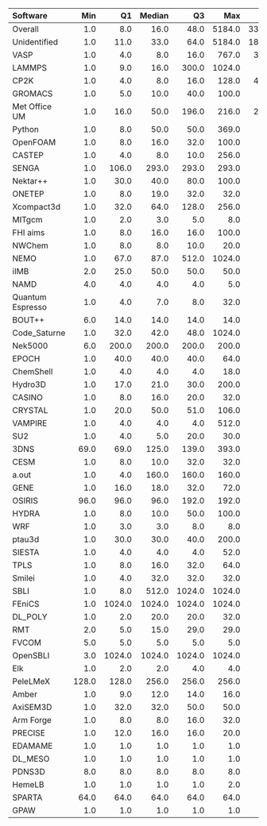 | Software         |   Min |     Q1 |   Median |     Q3 |    Max |   Jobs |     Nodeh |   PercentUse |       kWh |   PercentEnergy |   Users |   Projects |
|:-----------------|------:|-------:|---------:|-------:|-------:|-------:|----------:|-------------:|----------:|----------------:|--------:|-----------:|
| Overall          |   1.0 |    8.0 |     16.0 |   48.0 | 5184.0 | 336837 | 3021821.6 |        100.0 | 1130265.8 |           100.0 |     885 |        123 |
| Unidentified     |   1.0 |   11.0 |     33.0 |   64.0 | 5184.0 | 183556 |  861812.4 |         28.5 |  302653.7 |            26.8 |     704 |        114 |
| VASP             |   1.0 |    4.0 |      8.0 |   16.0 |  767.0 |  37657 |  532285.4 |         17.6 |  200368.3 |            17.7 |     140 |         13 |
| LAMMPS           |   1.0 |    9.0 |     16.0 |  300.0 | 1024.0 |   7219 |  222987.4 |          7.4 |   94932.4 |             8.4 |      49 |         21 |
| CP2K             |   1.0 |    4.0 |      8.0 |   16.0 |  128.0 |  42775 |  170221.6 |          5.6 |   58437.3 |             5.2 |      53 |         10 |
| GROMACS          |   1.0 |    5.0 |     10.0 |   40.0 |  100.0 |   3901 |  156749.3 |          5.2 |   76506.2 |             6.8 |      47 |         10 |
| Met Office UM    |   1.0 |   16.0 |     50.0 |  196.0 |  216.0 |  26680 |  129905.6 |          4.3 |   47998.9 |             4.2 |      34 |          2 |
| Python           |   1.0 |    8.0 |     50.0 |   50.0 |  369.0 |   3977 |  125317.0 |          4.1 |   40990.2 |             3.6 |      63 |         24 |
| OpenFOAM         |   1.0 |    8.0 |     16.0 |   32.0 |  100.0 |   1489 |   91777.1 |          3.0 |   34160.2 |             3.0 |      42 |         14 |
| CASTEP           |   1.0 |    4.0 |      8.0 |   10.0 |  256.0 |   5558 |   91525.6 |          3.0 |   33757.7 |             3.0 |      52 |         10 |
| SENGA            |   1.0 |  106.0 |    293.0 |  293.0 |  293.0 |     88 |   48704.7 |          1.6 |   23051.3 |             2.0 |       4 |          3 |
| Nektar++         |   1.0 |   30.0 |     40.0 |   80.0 |  100.0 |    528 |   48008.5 |          1.6 |   17914.0 |             1.6 |       9 |          3 |
| ONETEP           |   1.0 |    8.0 |     19.0 |   32.0 |   32.0 |    235 |   46615.7 |          1.5 |   16727.1 |             1.5 |       8 |          2 |
| Xcompact3d       |   1.0 |   32.0 |     64.0 |  128.0 |  256.0 |    304 |   40777.0 |          1.3 |   15489.8 |             1.4 |       9 |          5 |
| MITgcm           |   1.0 |    2.0 |      3.0 |    5.0 |    8.0 |   5179 |   37380.2 |          1.2 |   14425.9 |             1.3 |      20 |          2 |
| FHI aims         |   1.0 |    8.0 |     16.0 |   16.0 |  100.0 |   2515 |   37365.8 |          1.2 |   15044.3 |             1.3 |      17 |          3 |
| NWChem           |   1.0 |    8.0 |      8.0 |   10.0 |   20.0 |    436 |   31918.9 |          1.1 |   10261.7 |             0.9 |      15 |          5 |
| NEMO             |   1.0 |   67.0 |     87.0 |  512.0 | 1024.0 |    640 |   26974.2 |          0.9 |    8847.2 |             0.8 |      15 |          3 |
| iIMB             |   2.0 |   25.0 |     50.0 |   50.0 |   50.0 |     57 |   25726.6 |          0.9 |    9970.3 |             0.9 |       2 |          2 |
| NAMD             |   4.0 |    4.0 |      4.0 |    4.0 |    5.0 |    692 |   22522.7 |          0.7 |   11492.2 |             1.0 |       5 |          4 |
| Quantum Espresso |   1.0 |    4.0 |      7.0 |    8.0 |   32.0 |   3426 |   22522.5 |          0.7 |    8957.6 |             0.8 |      18 |          5 |
| BOUT++           |   6.0 |   14.0 |     14.0 |   14.0 |   14.0 |    129 |   22210.5 |          0.7 |    8253.2 |             0.7 |       1 |          1 |
| Code_Saturne     |   1.0 |   32.0 |     42.0 |   48.0 | 1024.0 |    160 |   22166.7 |          0.7 |    7804.6 |             0.7 |       7 |          3 |
| Nek5000          |   6.0 |  200.0 |    200.0 |  200.0 |  200.0 |     47 |   19995.2 |          0.7 |    7783.6 |             0.7 |       2 |          2 |
| EPOCH            |   1.0 |   40.0 |     40.0 |   40.0 |   64.0 |    124 |   19072.6 |          0.6 |    6926.2 |             0.6 |       4 |          1 |
| ChemShell        |   1.0 |    4.0 |      4.0 |    4.0 |   18.0 |    269 |   19032.3 |          0.6 |    7416.0 |             0.7 |       7 |          1 |
| Hydro3D          |   1.0 |   17.0 |     21.0 |   30.0 |  200.0 |    195 |   18128.1 |          0.6 |    6021.7 |             0.5 |       5 |          3 |
| CASINO           |   1.0 |    8.0 |     16.0 |   20.0 |   32.0 |    115 |   16713.9 |          0.6 |    5983.8 |             0.5 |       2 |          2 |
| CRYSTAL          |   1.0 |   20.0 |     50.0 |   51.0 |  106.0 |   2383 |   15076.6 |          0.5 |    4850.9 |             0.4 |       5 |          2 |
| VAMPIRE          |   1.0 |    4.0 |      4.0 |    4.0 |  512.0 |    444 |   14212.1 |          0.5 |    4415.8 |             0.4 |       9 |          3 |
| SU2              |   1.0 |    4.0 |      5.0 |   20.0 |   30.0 |    329 |   12078.8 |          0.4 |    4873.5 |             0.4 |       6 |          2 |
| 3DNS             |  69.0 |   69.0 |    125.0 |  139.0 |  393.0 |     10 |    8851.5 |          0.3 |    2575.5 |             0.2 |       2 |          1 |
| CESM             |   1.0 |    8.0 |     10.0 |   32.0 |   32.0 |   3786 |    8174.1 |          0.3 |    2730.3 |             0.2 |       8 |          1 |
| a.out            |   1.0 |    4.0 |    160.0 |  160.0 |  160.0 |    141 |    6175.5 |          0.2 |    2194.2 |             0.2 |      10 |          8 |
| GENE             |   1.0 |   16.0 |     18.0 |   32.0 |   72.0 |    239 |    5627.9 |          0.2 |    2183.3 |             0.2 |       3 |          2 |
| OSIRIS           |  96.0 |   96.0 |     96.0 |  192.0 |  192.0 |     28 |    5352.9 |          0.2 |    1924.5 |             0.2 |       1 |          1 |
| HYDRA            |   1.0 |    8.0 |     10.0 |   50.0 |  100.0 |    124 |    5007.0 |          0.2 |    1734.5 |             0.2 |       6 |          3 |
| WRF              |   1.0 |    3.0 |      3.0 |    8.0 |    8.0 |    144 |    4911.9 |          0.2 |    1617.3 |             0.1 |       4 |          3 |
| ptau3d           |   1.0 |   30.0 |     30.0 |   40.0 |  200.0 |    222 |    4787.4 |          0.2 |    1376.7 |             0.1 |       3 |          2 |
| SIESTA           |   1.0 |    4.0 |      4.0 |    4.0 |   52.0 |     77 |    4470.8 |          0.1 |    1200.2 |             0.1 |       2 |          1 |
| TPLS             |   1.0 |    8.0 |     16.0 |   32.0 |   64.0 |     68 |    3780.4 |          0.1 |    1418.3 |             0.1 |       2 |          1 |
| Smilei           |   1.0 |    4.0 |     32.0 |   32.0 |   32.0 |    238 |    3291.0 |          0.1 |    1002.9 |             0.1 |       4 |          1 |
| SBLI             |   1.0 |    8.0 |    512.0 | 1024.0 | 1024.0 |     80 |    2694.6 |          0.1 |     940.0 |             0.1 |       4 |          3 |
| FEniCS           |   1.0 | 1024.0 |   1024.0 | 1024.0 | 1024.0 |     30 |    2416.4 |          0.1 |     735.8 |             0.1 |       1 |          1 |
| DL_POLY          |   1.0 |    2.0 |     20.0 |   20.0 |   32.0 |     66 |    2171.5 |          0.1 |     775.7 |             0.1 |       2 |          2 |
| RMT              |   2.0 |    5.0 |     15.0 |   29.0 |   29.0 |     87 |    1877.7 |          0.1 |     612.6 |             0.1 |       2 |          1 |
| FVCOM            |   5.0 |    5.0 |      5.0 |    5.0 |    5.0 |     15 |    1438.4 |          0.0 |     572.1 |             0.1 |       1 |          1 |
| OpenSBLI         |   3.0 | 1024.0 |   1024.0 | 1024.0 | 1024.0 |     17 |    1233.0 |          0.0 |     474.4 |             0.0 |       2 |          2 |
| Elk              |   1.0 |    2.0 |      2.0 |    4.0 |    4.0 |     49 |     340.0 |          0.0 |     123.7 |             0.0 |       2 |          2 |
| PeleLMeX         | 128.0 |  128.0 |    256.0 |  256.0 |  256.0 |      2 |     152.9 |          0.0 |      55.6 |             0.0 |       1 |          1 |
| Amber            |   1.0 |    9.0 |     12.0 |   14.0 |   16.0 |     64 |     129.8 |          0.0 |      65.0 |             0.0 |       1 |          1 |
| AxiSEM3D         |   1.0 |   32.0 |     32.0 |   50.0 |   50.0 |     26 |     106.6 |          0.0 |      26.2 |             0.0 |       1 |          1 |
| Arm Forge        |   1.0 |    8.0 |      8.0 |   16.0 |   32.0 |    102 |      86.6 |          0.0 |      23.8 |             0.0 |      10 |          7 |
| PRECISE          |   1.0 |   12.0 |     16.0 |   16.0 |   20.0 |     33 |      63.7 |          0.0 |      21.9 |             0.0 |       1 |          1 |
| EDAMAME          |   1.0 |    1.0 |      1.0 |    1.0 |    1.0 |     31 |      55.2 |          0.0 |      17.9 |             0.0 |       1 |          1 |
| DL_MESO          |   1.0 |    1.0 |      1.0 |    1.0 |    1.0 |     10 |      53.2 |          0.0 |      15.6 |             0.0 |       1 |          1 |
| PDNS3D           |   8.0 |    8.0 |      8.0 |    8.0 |    8.0 |      3 |      14.6 |          0.0 |       5.8 |             0.0 |       1 |          1 |
| HemeLB           |   1.0 |    1.0 |      1.0 |    1.0 |    2.0 |     45 |       4.4 |          0.0 |       1.1 |             0.0 |       2 |          2 |
| SPARTA           |  64.0 |   64.0 |     64.0 |   64.0 |   64.0 |      1 |       0.3 |          0.0 |       0.1 |             0.0 |       1 |          1 |
| GPAW             |   1.0 |    1.0 |      1.0 |    1.0 |    1.0 |      9 |       0.0 |          0.0 |       0.0 |             0.0 |       1 |          1 |